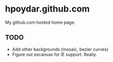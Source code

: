 # hpoydar.github.com

My github.com hosted home page. 

## TODO

* Add other backgrounds (mosaic, bezier curves)
* Figure out excanvas for IE support. Really.